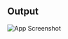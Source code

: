 ## Output

![App Screenshot]([https://via.placeholder.com/468x300?text=App+Screenshot+Here](https://github.com/Ishita1604/Peak-Physique/blob/9faecf592a897024e7fb535fd823fec54d5f8fd0/figma%20design/index.png))

